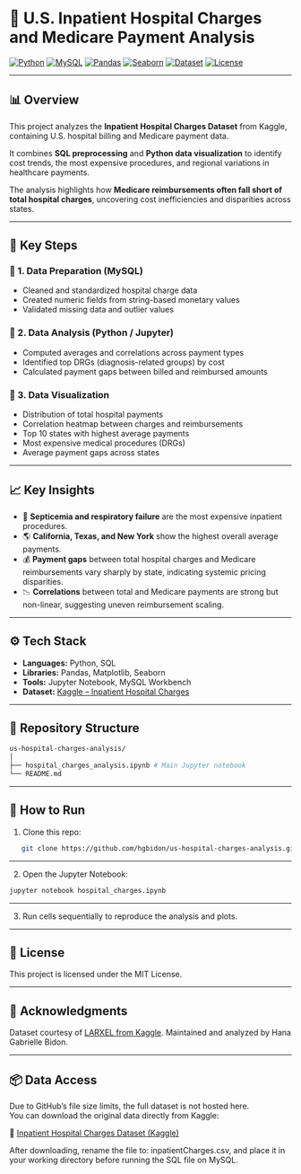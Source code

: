 # 🏥 U.S. Inpatient Hospital Charges and Medicare Payment Analysis

[![Python](https://img.shields.io/badge/Python-3.10+-blue?logo=python)](https://www.python.org/)
[![MySQL](https://img.shields.io/badge/SQL-MySQL-blue?logo=mysql&logoColor=white)](https://www.mysql.com/)
[![Pandas](https://img.shields.io/badge/Pandas-EDA-lightgrey?logo=pandas)](https://pandas.pydata.org/)
[![Seaborn](https://img.shields.io/badge/Visualization-Seaborn-orange?logo=plotly)](https://seaborn.pydata.org/)
[![Dataset](https://img.shields.io/badge/Dataset-Kaggle-blue?logo=kaggle)](https://www.kaggle.com/datasets/speedoheck/inpatient-hospital-charges)
[![License](https://img.shields.io/badge/License-MIT-green.svg)](LICENSE)

---

## 📊 Overview
This project analyzes the **Inpatient Hospital Charges Dataset** from Kaggle, containing U.S. hospital billing and Medicare payment data.  

It combines **SQL preprocessing** and **Python data visualization** to identify cost trends, the most expensive procedures, and regional variations in healthcare payments.

The analysis highlights how **Medicare reimbursements often fall short of total hospital charges**, uncovering cost inefficiencies and disparities across states.

---

## 🧩 Key Steps
### 🧮 1. Data Preparation (MySQL)
- Cleaned and standardized hospital charge data  
- Created numeric fields from string-based monetary values  
- Validated missing data and outlier values

### 🐍 2. Data Analysis (Python / Jupyter)
- Computed averages and correlations across payment types  
- Identified top DRGs (diagnosis-related groups) by cost  
- Calculated payment gaps between billed and reimbursed amounts  

### 🎨 3. Data Visualization
- Distribution of total hospital payments  
- Correlation heatmap between charges and reimbursements  
- Top 10 states with highest average payments  
- Most expensive medical procedures (DRGs)  
- Average payment gaps across states  

---

## 📈 Key Insights
- 🏥 **Septicemia and respiratory failure** are the most expensive inpatient procedures.  
- 🌎 **California, Texas, and New York** show the highest overall average payments.  
- 💰 **Payment gaps** between total hospital charges and Medicare reimbursements vary sharply by state, indicating systemic pricing disparities.  
- 📉 **Correlations** between total and Medicare payments are strong but non-linear, suggesting uneven reimbursement scaling.

---

## ⚙️ Tech Stack
- **Languages:** Python, SQL  
- **Libraries:** Pandas, Matplotlib, Seaborn  
- **Tools:** Jupyter Notebook, MySQL Workbench  
- **Dataset:** [Kaggle – Inpatient Hospital Charges](https://www.kaggle.com/datasets/speedoheck/inpatient-hospital-charges)

---

## 📂 Repository Structure
```bash
us-hospital-charges-analysis/
│
├── hospital_charges_analysis.ipynb # Main Jupyter notebook
└── README.md
```

---

## 🚀 How to Run
1. Clone this repo:
```bash
   git clone https://github.com/hgbidon/us-hospital-charges-analysis.git
```
---

2. Open the Jupyter Notebook:
```bash
jupyter notebook hospital_charges.ipynb
```
---

3. Run cells sequentially to reproduce the analysis and plots.

---

## 🧾 License
This project is licensed under the MIT License.

---

## 🙌 Acknowledgments
Dataset courtesy of [LARXEL from Kaggle](https://www.kaggle.com/datasets/speedoheck/inpatient-hospital-charges?utm_source=chatgpt.com).
Maintained and analyzed by Hana Gabrielle Bidon.

---

## 📦 Data Access

Due to GitHub’s file size limits, the full dataset is not hosted here.  
You can download the original data directly from Kaggle:

📂 [Inpatient Hospital Charges Dataset (Kaggle)](https://www.kaggle.com/datasets/speedoheck/inpatient-hospital-charges)

After downloading, rename the file to: inpatientCharges.csv, and place it in your working directory before running the SQL file on MySQL.
